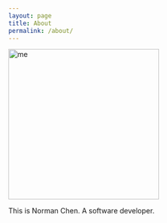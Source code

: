 ```yaml
---
layout: page
title: About
permalink: /about/
---
```


<img src="https://s2.loli.net/2024/11/10/Uptye2jkzZfJMDh.webp" width="300" alt="me">

This is Norman Chen. A software developer.
